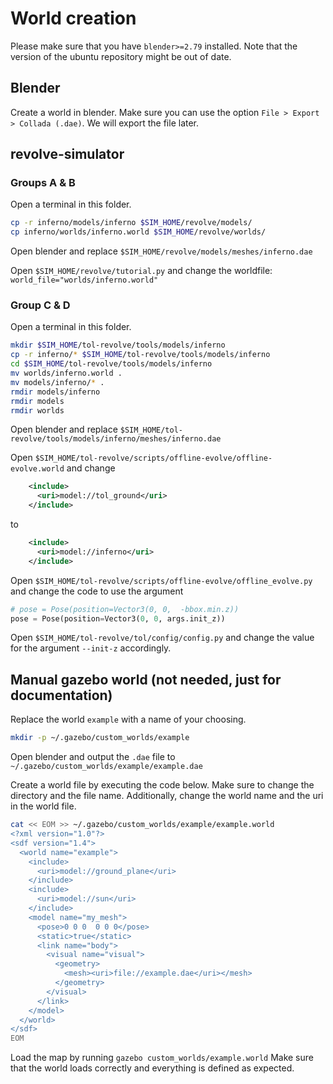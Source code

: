 # World creation

Please make sure that you have `blender>=2.79` installed. Note that the version of the ubuntu repository might be out of date.

## Blender
Create a world in blender. Make sure you can use the option `File > Export > Collada (.dae)`. We will export the file later.

## revolve-simulator
### Groups A & B
Open a terminal in this folder.
```bash
cp -r inferno/models/inferno $SIM_HOME/revolve/models/
cp inferno/worlds/inferno.world $SIM_HOME/revolve/worlds/
```

Open blender and replace `$SIM_HOME/revolve/models/meshes/inferno.dae`

Open `$SIM_HOME/revolve/tutorial.py` and
change the worldfile: `world_file="worlds/inferno.world"`

### Group C & D
Open a terminal in this folder.
```bash
mkdir $SIM_HOME/tol-revolve/tools/models/inferno
cp -r inferno/* $SIM_HOME/tol-revolve/tools/models/inferno
cd $SIM_HOME/tol-revolve/tools/models/inferno
mv worlds/inferno.world .
mv models/inferno/* .
rmdir models/inferno
rmdir models
rmdir worlds
```


Open blender and replace `$SIM_HOME/tol-revolve/tools/models/inferno/meshes/inferno.dae`

Open `$SIM_HOME/tol-revolve/scripts/offline-evolve/offline-evolve.world` and 
change
```xml
    <include>
      <uri>model://tol_ground</uri>
    </include>
```
to
```xml
    <include>
      <uri>model://inferno</uri>
    </include>
```


Open `$SIM_HOME/tol-revolve/scripts/offline-evolve/offline_evolve.py` and
change the code to use the argument
```python
# pose = Pose(position=Vector3(0, 0,  -bbox.min.z))
pose = Pose(position=Vector3(0, 0, args.init_z))
```


Open `$SIM_HOME/tol-revolve/tol/config/config.py` and
change the value for the argument `--init-z` accordingly.


## Manual gazebo world (not needed, just for documentation)
Replace the world `example` with a name of your choosing. 
```bash
mkdir -p ~/.gazebo/custom_worlds/example
```
Open blender and output the `.dae` file to `~/.gazebo/custom_worlds/example/example.dae`

Create a world file by executing the code below. Make sure to change the directory and the file name. Additionally, change the world name and the uri in the world file.
```bash
cat << EOM >> ~/.gazebo/custom_worlds/example/example.world
<?xml version="1.0"?>
<sdf version="1.4">
  <world name="example">
    <include>
      <uri>model://ground_plane</uri>
    </include>
    <include>
      <uri>model://sun</uri>
    </include>
    <model name="my_mesh">
      <pose>0 0 0  0 0 0</pose>
      <static>true</static>
      <link name="body">
        <visual name="visual">
          <geometry>
            <mesh><uri>file://example.dae</uri></mesh>
          </geometry>
        </visual>
      </link>
    </model>
  </world>
</sdf>
EOM
```

Load the map by running `gazebo custom_worlds/example.world`
Make sure that the world loads correctly and everything is defined as expected.
